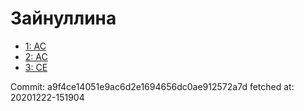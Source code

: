 # Зайнуллина
- [1: AC](1.md)
- [2: AC](2.md)
- [3: CE](3.md)

Commit: a9f4ce14051e9ac6d2e1694656dc0ae912572a7d
 fetched at: 20201222-151904
